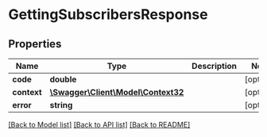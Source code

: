 # GettingSubscribersResponse

## Properties
Name | Type | Description | Notes
------------ | ------------- | ------------- | -------------
**code** | **double** |  | [optional] 
**context** | [**\Swagger\Client\Model\Context32**](Context32.md) |  | [optional] 
**error** | **string** |  | [optional] 

[[Back to Model list]](../README.md#documentation-for-models) [[Back to API list]](../README.md#documentation-for-api-endpoints) [[Back to README]](../README.md)


